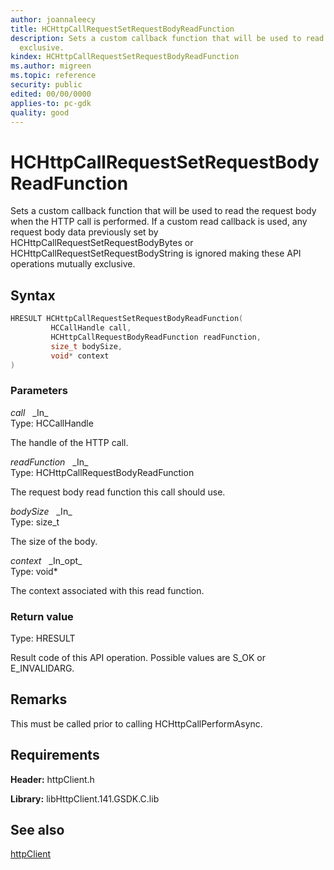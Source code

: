 ```yaml
---
author: joannaleecy
title: HCHttpCallRequestSetRequestBodyReadFunction
description: Sets a custom callback function that will be used to read the request body when the HTTP call is performed. If a custom read callback is used, any request body data previously set by HCHttpCallRequestSetRequestBodyBytes or HCHttpCallRequestSetRequestBodyString is ignored making these API operations mutually
  exclusive.
kindex: HCHttpCallRequestSetRequestBodyReadFunction
ms.author: migreen
ms.topic: reference
security: public
edited: 00/00/0000
applies-to: pc-gdk
quality: good
---
```


# HCHttpCallRequestSetRequestBodyReadFunction  

Sets a custom callback function that will be used to read the request body when the HTTP call is performed. If a custom read callback is used, any request body data previously set by HCHttpCallRequestSetRequestBodyBytes or HCHttpCallRequestSetRequestBodyString is ignored making these API operations mutually exclusive.  

## Syntax  
  
```cpp
HRESULT HCHttpCallRequestSetRequestBodyReadFunction(  
         HCCallHandle call,  
         HCHttpCallRequestBodyReadFunction readFunction,  
         size_t bodySize,  
         void* context  
)  
```  
  
### Parameters  
  
*call* &nbsp;&nbsp;\_In\_  
Type: HCCallHandle  
  
The handle of the HTTP call.  
  
*readFunction* &nbsp;&nbsp;\_In\_  
Type: HCHttpCallRequestBodyReadFunction  
  
The request body read function this call should use.  
  
*bodySize* &nbsp;&nbsp;\_In\_  
Type: size_t  
  
The size of the body.  
  
*context* &nbsp;&nbsp;\_In\_opt\_  
Type: void*  
  
The context associated with this read function.  
  
  
### Return value  
Type: HRESULT
  
Result code of this API operation. Possible values are S_OK or E_INVALIDARG.
  
## Remarks  
  
This must be called prior to calling HCHttpCallPerformAsync.
  
## Requirements  
  
**Header:** httpClient.h
  
**Library:** libHttpClient.141.GSDK.C.lib
  
## See also  
[httpClient](../httpclient_members.md)  
  
  